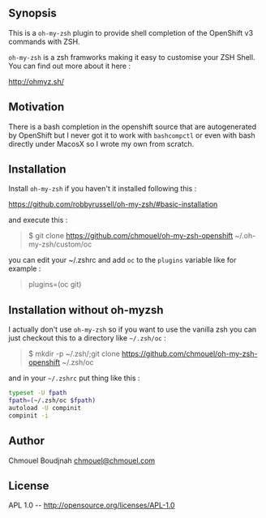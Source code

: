 ## Synopsis

This is a `oh-my-zsh` plugin to provide shell completion of the OpenShift v3 commands with ZSH.

`oh-my-zsh` is a zsh framworks making it easy to customise your ZSH Shell. You can find out more about it here :

http://ohmyz.sh/

## Motivation

There is a bash completion in the openshift source that are autogenerated by OpenShift but I never got it to work with `bashcompctl`  or even with bash directly under MacosX so I wrote my own from scratch.

## Installation

Install `oh-my-zsh` if you haven't it installed following this :

https://github.com/robbyrussell/oh-my-zsh/#basic-installation

and execute this :

> $ git clone https://github.com/chmouel/oh-my-zsh-openshift ~/.oh-my-zsh/custom/oc

you can edit your ~/.zshrc and add `oc` to the `plugins` variable like for example :

> plugins=(oc git)

## Installation without oh-myzsh

I actually don't use `oh-my-zsh` so if you want to use the vanilla zsh you can just checkout this to a directory  like `~/.zsh/oc`  :

> $ mkdir -p ~/.zsh/;git clone https://github.com/chmouel/oh-my-zsh-openshift ~/.zsh/oc

and in your `~/.zshrc` put thing like this :

```bash
typeset -U fpath
fpath=(~/.zsh/oc $fpath)
autoload -U compinit
compinit -i
```

## Author

Chmouel Boudjnah <chmouel@chmouel.com>

## License

APL 1.0 -- http://opensource.org/licenses/APL-1.0

